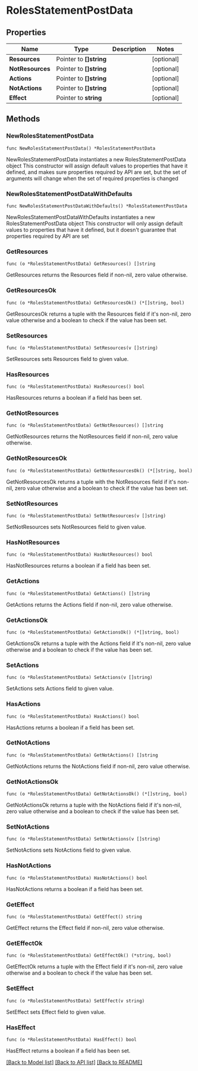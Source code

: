 # RolesStatementPostData

## Properties

Name | Type | Description | Notes
------------ | ------------- | ------------- | -------------
**Resources** | Pointer to **[]string** |  | [optional] 
**NotResources** | Pointer to **[]string** |  | [optional] 
**Actions** | Pointer to **[]string** |  | [optional] 
**NotActions** | Pointer to **[]string** |  | [optional] 
**Effect** | Pointer to **string** |  | [optional] 

## Methods

### NewRolesStatementPostData

`func NewRolesStatementPostData() *RolesStatementPostData`

NewRolesStatementPostData instantiates a new RolesStatementPostData object
This constructor will assign default values to properties that have it defined,
and makes sure properties required by API are set, but the set of arguments
will change when the set of required properties is changed

### NewRolesStatementPostDataWithDefaults

`func NewRolesStatementPostDataWithDefaults() *RolesStatementPostData`

NewRolesStatementPostDataWithDefaults instantiates a new RolesStatementPostData object
This constructor will only assign default values to properties that have it defined,
but it doesn't guarantee that properties required by API are set

### GetResources

`func (o *RolesStatementPostData) GetResources() []string`

GetResources returns the Resources field if non-nil, zero value otherwise.

### GetResourcesOk

`func (o *RolesStatementPostData) GetResourcesOk() (*[]string, bool)`

GetResourcesOk returns a tuple with the Resources field if it's non-nil, zero value otherwise
and a boolean to check if the value has been set.

### SetResources

`func (o *RolesStatementPostData) SetResources(v []string)`

SetResources sets Resources field to given value.

### HasResources

`func (o *RolesStatementPostData) HasResources() bool`

HasResources returns a boolean if a field has been set.

### GetNotResources

`func (o *RolesStatementPostData) GetNotResources() []string`

GetNotResources returns the NotResources field if non-nil, zero value otherwise.

### GetNotResourcesOk

`func (o *RolesStatementPostData) GetNotResourcesOk() (*[]string, bool)`

GetNotResourcesOk returns a tuple with the NotResources field if it's non-nil, zero value otherwise
and a boolean to check if the value has been set.

### SetNotResources

`func (o *RolesStatementPostData) SetNotResources(v []string)`

SetNotResources sets NotResources field to given value.

### HasNotResources

`func (o *RolesStatementPostData) HasNotResources() bool`

HasNotResources returns a boolean if a field has been set.

### GetActions

`func (o *RolesStatementPostData) GetActions() []string`

GetActions returns the Actions field if non-nil, zero value otherwise.

### GetActionsOk

`func (o *RolesStatementPostData) GetActionsOk() (*[]string, bool)`

GetActionsOk returns a tuple with the Actions field if it's non-nil, zero value otherwise
and a boolean to check if the value has been set.

### SetActions

`func (o *RolesStatementPostData) SetActions(v []string)`

SetActions sets Actions field to given value.

### HasActions

`func (o *RolesStatementPostData) HasActions() bool`

HasActions returns a boolean if a field has been set.

### GetNotActions

`func (o *RolesStatementPostData) GetNotActions() []string`

GetNotActions returns the NotActions field if non-nil, zero value otherwise.

### GetNotActionsOk

`func (o *RolesStatementPostData) GetNotActionsOk() (*[]string, bool)`

GetNotActionsOk returns a tuple with the NotActions field if it's non-nil, zero value otherwise
and a boolean to check if the value has been set.

### SetNotActions

`func (o *RolesStatementPostData) SetNotActions(v []string)`

SetNotActions sets NotActions field to given value.

### HasNotActions

`func (o *RolesStatementPostData) HasNotActions() bool`

HasNotActions returns a boolean if a field has been set.

### GetEffect

`func (o *RolesStatementPostData) GetEffect() string`

GetEffect returns the Effect field if non-nil, zero value otherwise.

### GetEffectOk

`func (o *RolesStatementPostData) GetEffectOk() (*string, bool)`

GetEffectOk returns a tuple with the Effect field if it's non-nil, zero value otherwise
and a boolean to check if the value has been set.

### SetEffect

`func (o *RolesStatementPostData) SetEffect(v string)`

SetEffect sets Effect field to given value.

### HasEffect

`func (o *RolesStatementPostData) HasEffect() bool`

HasEffect returns a boolean if a field has been set.


[[Back to Model list]](../README.md#documentation-for-models) [[Back to API list]](../README.md#documentation-for-api-endpoints) [[Back to README]](../README.md)


